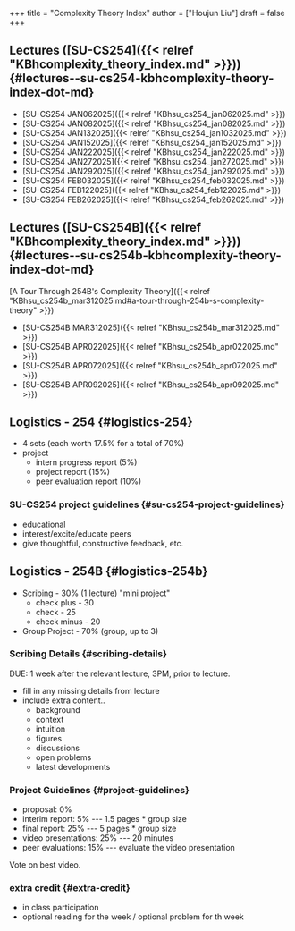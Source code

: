 +++
title = "Complexity Theory Index"
author = ["Houjun Liu"]
draft = false
+++

## Lectures ([SU-CS254]({{< relref "KBhcomplexity_theory_index.md" >}})) {#lectures--su-cs254-kbhcomplexity-theory-index-dot-md}

-   [SU-CS254 JAN062025]({{< relref "KBhsu_cs254_jan062025.md" >}})
-   [SU-CS254 JAN082025]({{< relref "KBhsu_cs254_jan082025.md" >}})
-   [SU-CS254 JAN132025]({{< relref "KBhsu_cs254_jan1032025.md" >}})
-   [SU-CS254 JAN152025]({{< relref "KBhsu_cs254_jan152025.md" >}})
-   [SU-CS254 JAN222025]({{< relref "KBhsu_cs254_jan222025.md" >}})
-   [SU-CS254 JAN272025]({{< relref "KBhsu_cs254_jan272025.md" >}})
-   [SU-CS254 JAN292025]({{< relref "KBhsu_cs254_jan292025.md" >}})
-   [SU-CS254 FEB032025]({{< relref "KBhsu_cs254_feb032025.md" >}})
-   [SU-CS254 FEB122025]({{< relref "KBhsu_cs254_feb122025.md" >}})
-   [SU-CS254 FEB262025]({{< relref "KBhsu_cs254_feb262025.md" >}})


## Lectures ([SU-CS254B]({{< relref "KBhcomplexity_theory_index.md" >}})) {#lectures--su-cs254b-kbhcomplexity-theory-index-dot-md}

[A Tour Through 254B's Complexity Theory]({{< relref "KBhsu_cs254b_mar312025.md#a-tour-through-254b-s-complexity-theory" >}})

-   [SU-CS254B MAR312025]({{< relref "KBhsu_cs254b_mar312025.md" >}})
-   [SU-CS254B APR022025]({{< relref "KBhsu_cs254b_apr022025.md" >}})
-   [SU-CS254B APR072025]({{< relref "KBhsu_cs254b_apr072025.md" >}})
-   [SU-CS254B APR092025]({{< relref "KBhsu_cs254b_apr092025.md" >}})


## Logistics - 254 {#logistics-254}

-   4 sets (each worth 17.5% for a total of 70%)
-   project
    -   intern progress report (5%)
    -   project report (15%)
    -   peer evaluation report (10%)


### SU-CS254 project guidelines {#su-cs254-project-guidelines}

-   educational
-   interest/excite/educate peers
-   give thoughtful, constructive feedback, etc.


## Logistics - 254B {#logistics-254b}

-   Scribing - 30% (1 lecture) "mini project"
    -   check plus - 30
    -   check - 25
    -   check minus - 20
-   Group Project - 70% (group, up to 3)


### Scribing Details {#scribing-details}

DUE: 1 week after the relevant lecture, 3PM, prior to lecture.

-   fill in any missing details from lecture
-   include extra content..
    -   background
    -   context
    -   intuition
    -   figures
    -   discussions
    -   open problems
    -   latest developments


### Project Guidelines {#project-guidelines}

-   proposal: 0%
-   interim report: 5% --- 1.5 pages \* group size
-   final report: 25% --- 5 pages \* group size
-   video presentations: 25% --- 20 minutes
-   peer evaluations: 15% --- evaluate the video presentation

Vote on best video.


### extra credit {#extra-credit}

-   in class participation
-   optional reading for the week / optional problem for th week
